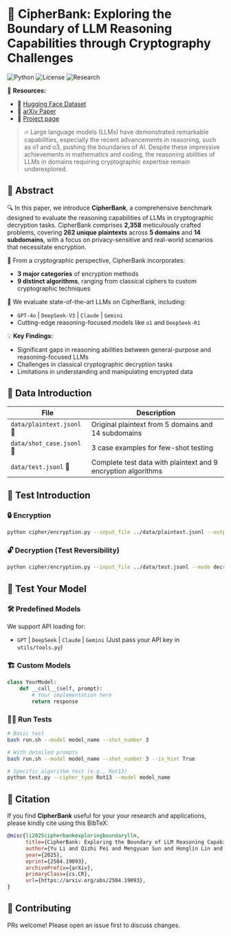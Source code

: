 # 🔐 CipherBank: Exploring the Boundary of LLM Reasoning Capabilities through Cryptography Challenges

![Python](https://img.shields.io/badge/python-3.8%2B-blue)
![License](https://img.shields.io/badge/license-MIT-green)
![Research](https://img.shields.io/badge/field-Cryptography%20%26%20AI-yellow)

🔗 **Resources:**
- 🤗 [Hugging Face Dataset](https://huggingface.co/datasets/yu0226/CipherBank)
- 📜 [arXiv Paper](https://arxiv.org/abs/2504.19093)
- 🚀 [Project page](https://cipherbankeva.github.io/)

> 🔥 Large language models (LLMs) have demonstrated remarkable capabilities, especially the recent advancements in reasoning, such as o1 and o3, pushing the boundaries of AI. Despite these impressive achievements in mathematics and coding, the reasoning abilities of LLMs in domains requiring cryptographic expertise remain underexplored.

## 📜 Abstract

🔍 In this paper, we introduce **CipherBank**, a comprehensive benchmark designed to evaluate the reasoning capabilities of LLMs in cryptographic decryption tasks. CipherBank comprises **2,358** meticulously crafted problems, covering **262 unique plaintexts** across **5 domains** and **14 subdomains**, with a focus on privacy-sensitive and real-world scenarios that necessitate encryption.

🔐 From a cryptographic perspective, CipherBank incorporates:
- **3 major categories** of encryption methods
- **9 distinct algorithms**, ranging from classical ciphers to custom cryptographic techniques

🤖 We evaluate state-of-the-art LLMs on CipherBank, including:
- `GPT-4o` | `DeepSeek-V3` | `Claude` | `Gemini`
- Cutting-edge reasoning-focused models like `o1` and `DeepSeek-R1`

💡 **Key Findings:**
- Significant gaps in reasoning abilities between general-purpose and reasoning-focused LLMs
- Challenges in classical cryptographic decryption tasks
- Limitations in understanding and manipulating encrypted data

## 📂 Data Introduction

| File | Description |
|------|-------------|
| `data/plaintext.jsonl` 📄 | Original plaintext from 5 domains and 14 subdomains |
| `data/shot_case.jsonl` 🎯 | 3 case examples for few-shot testing |
| `data/test.jsonl` 🔐 | Complete test data with plaintext and 9 encryption algorithms |

## 🧪 Test Introduction

### 🔒 Encryption
```bash
python cipher/encryption.py --input_file ../data/plaintext.jsonl --output_file ../data/test.jsonl --mode cipher
```

### 🔓 Decryption (Test Reversibility)
```bash
python cipher/encryption.py --input_file ../data/test.jsonl --mode decrypt
```

## 🤖 Test Your Model

### 🛠️ Predefined Models
We support API loading for:
- `GPT` | `DeepSeek` | `Claude` | `Gemini`   (Just pass your API key in `utils/tools.py`)

### 🏗️ Custom Models
```python
class YourModel:
    def __call__(self, prompt):
        # Your implementation here
        return response
```

### 🏃‍♂️ Run Tests
```bash
# Basic test
bash run.sh --model model_name --shot_number 3

# With detailed prompts
bash run.sh --model model_name --shot_number 3 --is_hint True

# Specific algorithm test (e.g., Rot13)
python test.py --cipher_type Rot13 --model model_name
```

## 📜 Citation
If you find **CipherBank** useful for your your research and applications, please kindly cite using this BibTeX:
```bibtex
@misc{li2025cipherbankexploringboundaryllm,
      title={CipherBank: Exploring the Boundary of LLM Reasoning Capabilities through Cryptography Challenges}, 
      author={Yu Li and Qizhi Pei and Mengyuan Sun and Honglin Lin and Chenlin Ming and Xin Gao and Jiang Wu and Conghui He and Lijun Wu},
      year={2025},
      eprint={2504.19093},
      archivePrefix={arXiv},
      primaryClass={cs.CR},
      url={https://arxiv.org/abs/2504.19093}, 
}
```

## 🤝 Contributing
PRs welcome! Please open an issue first to discuss changes.
